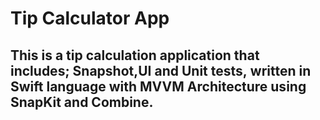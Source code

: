 # Tip Calculator App

## This is a tip calculation application that includes; Snapshot,UI and Unit tests, written in Swift language with MVVM Architecture using SnapKit and Combine.


